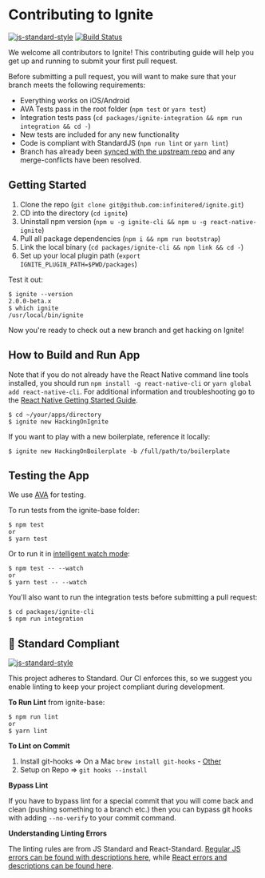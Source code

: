 
#  Contributing to Ignite

[![js-standard-style](https://img.shields.io/badge/code%20style-standard-brightgreen.svg?style=flat)](http://standardjs.com/) [![Build Status](https://semaphoreci.com/api/v1/ir/ignite/branches/master/shields_badge.svg)](https://semaphoreci.com/ir/react_native_base)

We welcome all contributors to Ignite! This contributing guide will help you get up and running to submit your first pull request.

Before submitting a pull request, you will want to make sure that your branch meets the following requirements:

* Everything works on iOS/Android
* AVA Tests pass in the root folder (`npm test` or `yarn test`)
* Integration tests pass (`cd packages/ignite-integration && npm run integration && cd -`)
* New tests are included for any new functionality
* Code is compliant with StandardJS (`npm run lint` or `yarn lint`)
* Branch has already been [synced with the upstream repo](https://help.github.com/articles/syncing-a-fork/) and any merge-conflicts have been resolved.

## Getting Started

1. Clone the repo (`git clone git@github.com:infinitered/ignite.git`)
2. CD into the directory (`cd ignite`)
3. Uninstall npm version (`npm u -g ignite-cli && npm u -g react-native-ignite`)
4. Pull all package dependencies (`npm i && npm run bootstrap`)
5. Link the local binary (`cd packages/ignite-cli && npm link && cd -`)
6. Set up your local plugin path (`export IGNITE_PLUGIN_PATH=$PWD/packages`)

Test it out:

```
$ ignite --version
2.0.0-beta.x
$ which ignite
/usr/local/bin/ignite
```

Now you're ready to check out a new branch and get hacking on Ignite!

## How to Build and Run App

Note that if you do not already have the React Native command line tools installed, you should run `npm install -g react-native-cli` or `yarn global add react-native-cli`. For additional information and troubleshooting go to the [React Native Getting Started Guide](https://facebook.github.io/react-native/docs/getting-started.html#content).

```
$ cd ~/your/apps/directory
$ ignite new HackingOnIgnite
```

If you want to play with a new boilerplate, reference it locally:

```
$ ignite new HackingOnBoilerplate -b /full/path/to/boilerplate
```

## Testing the App

We use [AVA](https://github.com/avajs/ava) for testing.

To run tests from the ignite-base folder:
```
$ npm test
or
$ yarn test
```

Or to run it in [intelligent watch mode](https://github.com/avajs/ava/blob/master/docs/recipes/watch-mode.md):
```
$ npm test -- --watch
or
$ yarn test -- --watch
```

You'll also want to run the integration tests before submitting a pull request:

```
$ cd packages/ignite-cli
$ npm run integration
```

## :no_entry_sign: Standard Compliant

[![js-standard-style](https://cdn.rawgit.com/feross/standard/master/badge.svg)](https://github.com/feross/standard)

This project adheres to Standard.  Our CI enforces this, so we suggest you enable linting to keep your project compliant during development.

**To Run Lint** from ignite-base:
```
$ npm run lint
or
$ yarn lint
```

**To Lint on Commit**

1. Install git-hooks => On a Mac `brew install git-hooks` - [Other](https://github.com/icefox/git-hooks/)
2. Setup on Repo => `git hooks --install`

**Bypass Lint**

If you have to bypass lint for a special commit that you will come back and clean (pushing something to a branch etc.) then you can bypass git hooks with adding `--no-verify` to your commit command.

**Understanding Linting Errors**

The linting rules are from JS Standard and React-Standard.  [Regular JS errors can be found with descriptions here](http://eslint.org/docs/rules/), while [React errors and descriptions can be found here](https://github.com/yannickcr/eslint-plugin-react).
